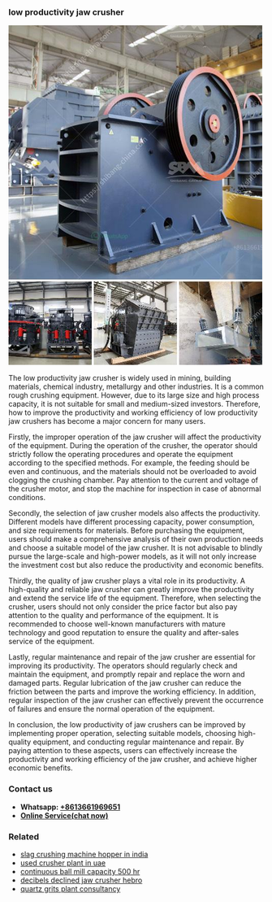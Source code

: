 <h3>low productivity jaw crusher</h3><img src='1708498021.jpg' alt=''><p>The low productivity jaw crusher is widely used in mining, building materials, chemical industry, metallurgy and other industries. It is a common rough crushing equipment. However, due to its large size and high process capacity, it is not suitable for small and medium-sized investors. Therefore, how to improve the productivity and working efficiency of low productivity jaw crushers has become a major concern for many users.</p><p>Firstly, the improper operation of the jaw crusher will affect the productivity of the equipment. During the operation of the crusher, the operator should strictly follow the operating procedures and operate the equipment according to the specified methods. For example, the feeding should be even and continuous, and the materials should not be overloaded to avoid clogging the crushing chamber. Pay attention to the current and voltage of the crusher motor, and stop the machine for inspection in case of abnormal conditions.</p><p>Secondly, the selection of jaw crusher models also affects the productivity. Different models have different processing capacity, power consumption, and size requirements for materials. Before purchasing the equipment, users should make a comprehensive analysis of their own production needs and choose a suitable model of the jaw crusher. It is not advisable to blindly pursue the large-scale and high-power models, as it will not only increase the investment cost but also reduce the productivity and economic benefits.</p><p>Thirdly, the quality of jaw crusher plays a vital role in its productivity. A high-quality and reliable jaw crusher can greatly improve the productivity and extend the service life of the equipment. Therefore, when selecting the crusher, users should not only consider the price factor but also pay attention to the quality and performance of the equipment. It is recommended to choose well-known manufacturers with mature technology and good reputation to ensure the quality and after-sales service of the equipment.</p><p>Lastly, regular maintenance and repair of the jaw crusher are essential for improving its productivity. The operators should regularly check and maintain the equipment, and promptly repair and replace the worn and damaged parts. Regular lubrication of the jaw crusher can reduce the friction between the parts and improve the working efficiency. In addition, regular inspection of the jaw crusher can effectively prevent the occurrence of failures and ensure the normal operation of the equipment.</p><p>In conclusion, the low productivity of jaw crushers can be improved by implementing proper operation, selecting suitable models, choosing high-quality equipment, and conducting regular maintenance and repair. By paying attention to these aspects, users can effectively increase the productivity and working efficiency of the jaw crusher, and achieve higher economic benefits.</p><h3>Contact us</h3><ul><li><strong>Whatsapp:&nbsp;<a href="https://wa.me/8613661969651">+8613661969651</a></strong></li><li><a href="https://swt.shibang-china.com/?git&amp;zhl&amp;low productivity jaw crusher"><strong>Online Service(chat now)</strong></a></li></ul><h3>Related</h3><ul><li><a href='slag crushing machine hopper in india.md'>slag crushing machine hopper in india</a></li><li><a href='used crusher plant in uae.md'>used crusher plant in uae</a></li><li><a href='continuous ball mill capacity 500 hr.md'>continuous ball mill capacity 500 hr</a></li><li><a href='decibels declined jaw crusher hebro.md'>decibels declined jaw crusher hebro</a></li><li><a href='quartz grits plant consultancy.md'>quartz grits plant consultancy</a></li></ul>